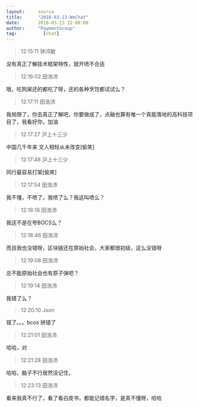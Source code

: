 ```yaml
---
layout:     source 
title:      "2018-03-13-WeChat"
date:       2018-03-13 12:00:00
author:     "PaymentGroup"
tag:		  [chat]
---
```

> 12:15:11  钟鸿敏  
   
没有真正了解技术框架特性，就开喷不合适  
   
> 12:16:02  田浩沛  
   
哦，吃狗屎还的都吃了呀，还的各种烹饪都试试么？  
   
> 12:17:11  田浩沛  
   
我局限了，你去真正了解吧，你要做成了，点融也算有唯一个真能落地的高科技项目了，我看好你，加油  
   
> 12:17:27  沪上十三少  
   
中国几千年来 文人相轻从未改变[偷笑]  
   
> 12:17:48  沪上十三少  
   
同行最容易打架[偷笑]  
   
> 12:17:54  田浩沛  
   
我不懂，不喷了，我喷了么？我这叫喷么？  
   
> 12:18:16  田浩沛  
   
我这不是在夸BOCS么？  
   
> 12:18:46  田浩沛  
   
而且我也没错呀，区块链还在原始社会，大家都很初级，这么没错呀  
   
> 12:19:08  田浩沛  
   
总不能原始社会也有原子弹吧？  
   
> 12:19:14  田浩沛  
   
我错了么？  
   
> 12:20:10  Json  
   
错了。。。bcos 拼错了  
   
> 12:21:01  田浩沛  
   
哈哈，对  
   
> 12:21:28  田浩沛  
   
哈哈，脑子不行居然没记住，  
   
> 12:23:13  田浩沛  
   
看来我真不行了，看了看白皮书，都能记错名字，是真不懂呀，哈哈  
   
